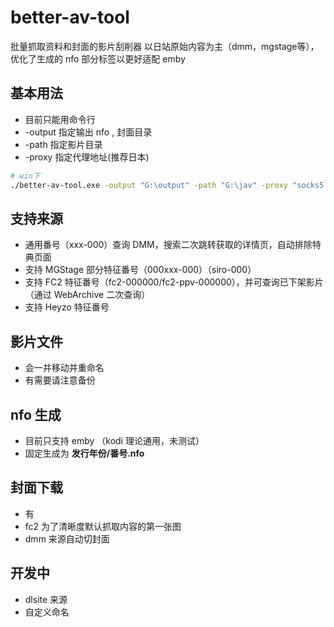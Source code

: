# better-av-tool
批量抓取资料和封面的影片刮削器
以日站原始内容为主（dmm，mgstage等），优化了生成的 nfo 部分标签以更好适配 emby

## 基本用法
- 目前只能用命令行
- -output 指定输出 nfo , 封面目录
- -path 指定影片目录
- -proxy 指定代理地址(推荐日本)

```bash
# win下
./better-av-tool.exe -output "G:\output" -path "G:\jav" -proxy "socks5://127.0.0.1:7891"
```

## 支持来源
- 通用番号（xxx-000）查询 DMM，搜索二次跳转获取的详情页，自动排除特典页面
- 支持 MGStage 部分特征番号（000xxx-000）（siro-000）
- 支持 FC2 特征番号（fc2-000000/fc2-ppv-000000），并可查询已下架影片（通过 WebArchive 二次查询）
- 支持 Heyzo 特征番号

## 影片文件
- 会一并移动并重命名
- 有需要请注意备份

## nfo 生成
- 目前只支持 emby （kodi 理论通用，未测试）
- 固定生成为 **发行年份/番号.nfo**

## 封面下载
- 有
- fc2 为了清晰度默认抓取内容的第一张图
- dmm 来源自动切封面


## 开发中
- dlsite 来源
- 自定义命名

